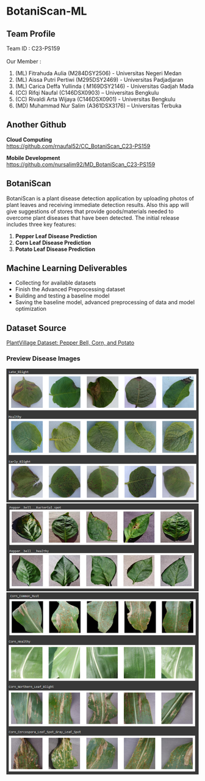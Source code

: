# BotaniScan-ML

## Team Profile
Team ID : C23-PS159 \
\
Our Member : 
1. (ML) Fitrahuda Aulia (M284DSY2506) - Universitas Negeri Medan
2. (ML) Aissa Putri Pertiwi (M295DSY2469) - Universitas Padjadjaran
3. (ML) Carica Deffa Yullinda ( M169DSY2146) - Universitas Gadjah Mada
4. (CC) Rifqi Naufal (C146DSX0903) – Universitas Bengkulu
5. (CC) Rivaldi Arta Wijaya (C146DSX0901) - Universitas Bengkulu
6. (MD) Muhammad Nur Salim (A361DSX3176) – Universitas Terbuka

## Another Github
**Cloud Computing**\
https://github.com/rnaufal52/CC_BotaniScan_C23-PS159 

**Mobile Development**\
https://github.com/nursalim92/MD_BotaniScan_C23-PS159

## BotaniScan
BotaniScan is a plant disease detection application by uploading photos of plant leaves and receiving immediate detection results.
Also this app will give suggestions of stores that provide goods/materials needed to overcome plant diseases that have been detected. The initial release includes three key features: 
1. **Pepper Leaf Disease Prediction**
2. **Corn Leaf Disease Prediction**
3. **Potato Leaf Disease Prediction**

## Machine Learning Deliverables
- Collecting for available datasets
- Finish the Advanced Preprocessing dataset
- Building and testing a baseline model
- Saving the baseline model, advanced preprocessing of data and model optimization

## Dataset Source
[PlantVillage Dataset: Pepper Bell, Corn, and Potato](https://www.kaggle.com/datasets/emmarex/plantdisease)
### Preview Disease Images
<img src="image/previewpotatodataset.png" width="700">
<img src="image/previewpepperdataset.png" width="700">
<img src="image/previewcorndataset.PNG" width="700">
